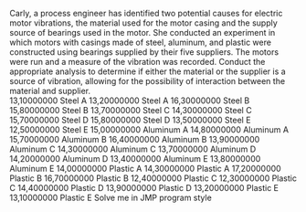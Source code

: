 Carly, a process engineer has identified two potential causes for electric motor vibrations, the material used for the motor casing and the supply source of bearings used in the motor.  She conducted an experiment in which motors with casings made of steel, aluminum, and plastic were constructed using bearings supplied by their five suppliers.  The motors were run and a measure of the vibration was recorded.  Conduct the appropriate analysis to determine if either the material or the supplier is a source of vibration, allowing for the possibility of interaction between the material and supplier.   
13,10000000	Steel	A
13,20000000	Steel	A
16,30000000	Steel	B
15,80000000	Steel	B
13,70000000	Steel	C
14,30000000	Steel	C
15,70000000	Steel	D
15,80000000	Steel	D
13,50000000	Steel	E
12,50000000	Steel	E
15,00000000	Aluminum	A
14,80000000	Aluminum	A
15,70000000	Aluminum	B
16,40000000	Aluminum	B
13,90000000	Aluminum	C
14,30000000	Aluminum	C
13,70000000	Aluminum	D
14,20000000	Aluminum	D
13,40000000	Aluminum	E
13,80000000	Aluminum	E
14,00000000	Plastic	A
14,30000000	Plastic	A
17,20000000	Plastic	B
16,70000000	Plastic	B
12,40000000	Plastic	C
12,30000000	Plastic	C
14,40000000	Plastic	D
13,90000000	Plastic	D
13,20000000	Plastic	E
13,10000000	Plastic	E
Solve me in JMP program style
